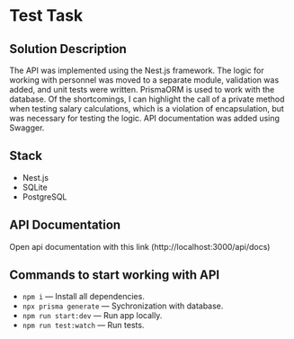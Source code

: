 # Test Task

## Solution Description
The API was implemented using the Nest.js framework. The logic for working with personnel was moved to a separate module, validation was added, and unit tests were written. PrismaORM is used to work with the database.
Of the shortcomings, I can highlight the call of a private method when testing salary calculations, which is a violation of encapsulation, but was necessary for testing the logic.
API documentation was added using Swagger.

## Stack
- Nest.js
- SQLite
- PostgreSQL

## API Documentation
Open api documentation with this link (http://localhost:3000/api/docs)

## Commands to start working with API
- `npm i` — Install all dependencies.
- `npx prisma generate` — Sychronization with database.
- `npm run start:dev` — Run app locally.
- `npm run test:watch` — Run tests.
